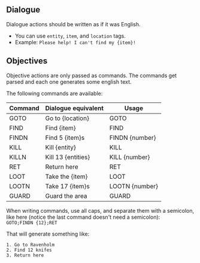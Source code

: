 ## Dialogue
Dialogue actions should be written as if it was English.

* You can use `entity`, `item`, and `location` tags.
* Example: `Please help! I can't find my {item}!`

## Objectives
Objective actions are only passed as commands.
The commands get parsed and each one generates some
english text.

The following commands are available:

| Command | Dialogue equivalent | Usage |
| --- | --- | --- |
| GOTO | Go to {location} | GOTO
| FIND | Find {item} | FIND
| FINDN | Find 5 {item}s | FINDN {number}
| KILL | Kill {entity} | KILL
| KILLN | Kill 13 {entities} | KILL {number}
| RET | Return here | RET
| LOOT | Take the {item} | LOOT
| LOOTN | Take 17 {item}s | LOOTN {number}
| GUARD | Guard the area | GUARD

When writing commands, use all caps, and separate them with a semicolon, like here (notice the last command doesn't need a semicolon):  
`GOTO;FINDN {12};RET`

That will generate something like:
```
1. Go to Ravenholm
2. Find 12 knifes
3. Return here
```
